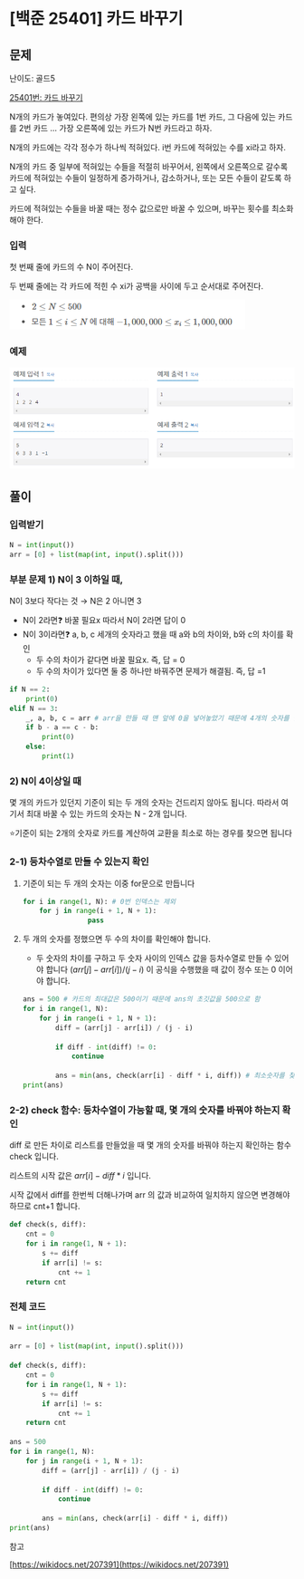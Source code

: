 # [백준 25401] 카드 바꾸기

## 문제

난이도: 골드5

[25401번: 카드 바꾸기](https://www.acmicpc.net/problem/25401)

N개의 카드가 놓여있다. 편의상 가장 왼쪽에 있는 카드를 1번 카드, 그 다음에 있는 카드를 2번 카드 … 가장 오른쪽에 있는 카드가 N번 카드라고 하자.

N개의 카드에는 각각 정수가 하나씩 적혀있다. i번 카드에 적혀있는 수를 xi라고 하자.

N개의 카드 중 일부에 적혀있는 수들을 적절히 바꾸어서, 왼쪽에서 오른쪽으로 갈수록 카드에 적혀있는 수들이 일정하게 증가하거나, 감소하거나, 또는 모든 수들이 같도록 하고 싶다.

카드에 적혀있는 수들을 바꿀 때는 정수 값으로만 바꿀 수 있으며, 바꾸는 횟수를 최소화해야 한다.

### 입력

첫 번째 줄에 카드의 수 N이 주어진다.

두 번째 줄에는 각 카드에 적힌 수 xi가 공백을 사이에 두고 순서대로 주어진다.

![Untitled](img/Untitled.png)

### 예제

![Untitled](img/Untitled%201.png)

## 풀이

### 입력받기

```python
N = int(input())
arr = [0] + list(map(int, input().split()))
```

### 부분 문제 1) N이 3 이하일 때,

N이 3보다 작다는 것 → N은 2 아니면 3

- N이 2라면❓ 바꿀 필요x 따라서 N이 2라면 답이 0
- N이 3이라면❓ a, b, c 세개의 숫자라고 했을 때 a와 b의 차이와, b와 c의 차이를 확인
    - 두 수의 차이가 같다면 바꿀 필요x. 즉, 답 = 0
    - 두 수의 차이가 있다면 둘 중 하나만 바꿔주면 문제가 해결됨. 즉, 답 =1

```python
if N == 2:
    print(0)
elif N == 3:
    _, a, b, c = arr # arr을 만들 때 맨 앞에 0을 넣어놓았기 때문에 4개의 숫자를 받음
    if b - a == c - b:
        print(0)
    else:
        print(1)
```

### 2) N이 4이상일 때

몇 개의 카드가 있던지 기준이 되는 두 개의 숫자는 건드리지 않아도 됩니다. 따라서 여기서 최대 바꿀 수 있는 카드의 숫자는 N - 2개 입니다. 

⭐기준이 되는 2개의 숫자로 카드를 계산하여 교환을 최소로 하는 경우를 찾으면 됩니다

### 2-1) 등차수열로 만들 수 있는지 확인

1. 기준이 되는 두 개의 숫자는 이중 for문으로 만듭니다
    
    ```python
    for i in range(1, N): # 0번 인덱스는 제외
        for j in range(i + 1, N + 1):
                    pass
    ```
    
2. 두 개의 숫자를 정했으면 두 수의 차이를 확인해야 합니다. 
    - 두 숫자의 차이를 구하고 두 숫자 사이의 인덱스 값을 등차수열로 만들 수 있어야 합니다
    $(arr[j]-arr[i])/(j-i)$ 이 공식을 수행했을 때 값이 정수 또는 0 이어야 합니다.
    
    ```python
    ans = 500 # 카드의 최대값은 500이기 때문에 ans의 초깃값을 500으로 함
    for i in range(1, N):
        for j in range(i + 1, N + 1):
            diff = (arr[j] - arr[i]) / (j - i)
    
            if diff - int(diff) != 0:
                continue
    
            ans = min(ans, check(arr[i] - diff * i, diff)) # 최소숫자를 찾기 위함
    print(ans)
    ```
    

### 2-2) check 함수: 등차수열이 가능할 때, 몇 개의 숫자를 바꿔야 하는지 확인

diff 로 만든 차이로 리스트를 만들었을 때 몇 개의 숫자를 바꿔야 하는지 확인하는 함수 check 입니다.

리스트의 시작 값은 $arr[i]-diff*i$ 입니다.

시작 값에서 diff를 한번씩 더해나가며  arr 의 값과 비교하여 일치하지 않으면 변경해야 하므로 cnt+1 합니다.

```python
def check(s, diff):
    cnt = 0
    for i in range(1, N + 1):
        s += diff
        if arr[i] != s:
            cnt += 1
    return cnt
```

### 전체 코드

```python
N = int(input())

arr = [0] + list(map(int, input().split()))

def check(s, diff):
    cnt = 0
    for i in range(1, N + 1):
        s += diff
        if arr[i] != s:
            cnt += 1
    return cnt

ans = 500
for i in range(1, N):
    for j in range(i + 1, N + 1):
        diff = (arr[j] - arr[i]) / (j - i)

        if diff - int(diff) != 0:
            continue

        ans = min(ans, check(arr[i] - diff * i, diff))
print(ans)
```

참고

[https://wikidocs.net/207391](https://wikidocs.net/207391)
